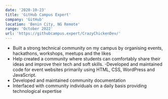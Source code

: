 ```yaml
---
date: '2020-10-23'
title: 'GitHub Campus Expert'
company: 'GitHub'
location: 'Benin City, NG Remote'
range: 'October 2022'
url: 'https://githubcampus.expert/CrazyChickenDev/'
---
```


- Built a strong technical community on my campus by organising events, hackathons, workshops, meetups and the likes
- Help created a community where students can comfortably share their ideas and improve their tech and soft skills.
-Developed and maintained code for event websites primarily using HTML, CSS, WordPress and JavaScript.
- Developed and maintained community documentation
- Interfaced with community individuals on a daily basis providing technological expertise
